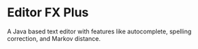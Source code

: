 # Editor FX Plus

A Java based text editor with features like autocomplete, spelling correction, and Markov distance.

